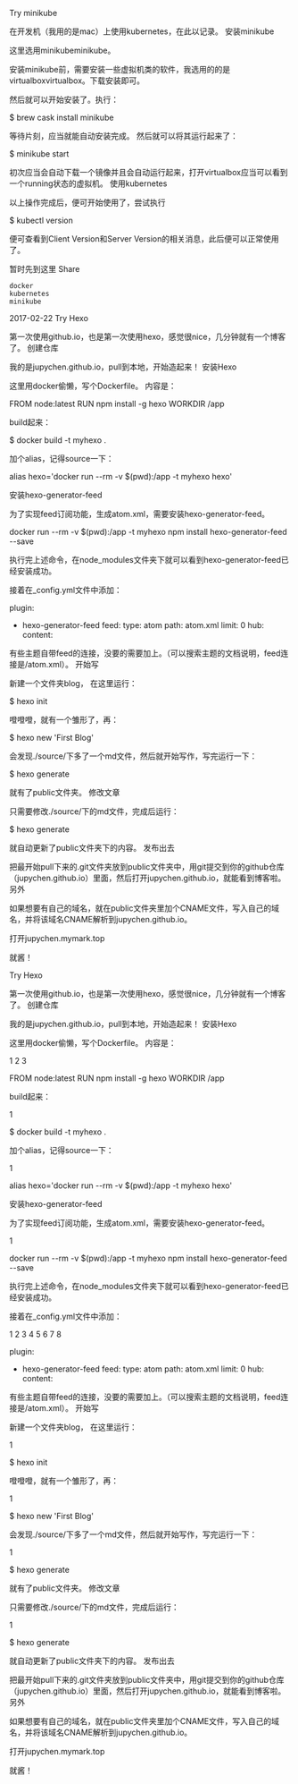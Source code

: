 
Try minikube

在开发机（我用的是mac）上使用kubernetes，在此以记录。
安装minikube

这里选用minikubeminikube。

安装minikube前，需要安装一些虚拟机类的软件，我选用的的是virtualboxvirtualbox。下载安装即可。

然后就可以开始安装了。执行：


$ brew cask install minikube

等待片刻，应当就能自动安装完成。
然后就可以将其运行起来了：


$ minikube start

初次应当会自动下载一个镜像并且会自动运行起来，打开virtualbox应当可以看到一个running状态的虚拟机。
使用kubernetes

以上操作完成后，便可开始使用了，尝试执行


$ kubectl version

便可查看到Client Version和Server Version的相关消息，此后便可以正常使用了。

暂时先到这里
Share

    docker
    kubernetes
    minikube

2017-02-22
Try Hexo

第一次使用github.io，也是第一次使用hexo，感觉很nice，几分钟就有一个博客了。
创建仓库

我的是jupychen.github.io，pull到本地，开始造起来！
安装Hexo

这里用docker偷懒，写个Dockerfile。
内容是：


FROM node:latest
RUN npm install -g hexo
WORKDIR /app

build起来：


$ docker build -t myhexo .

加个alias，记得source一下：

alias hexo='docker run --rm -v $(pwd):/app -t myhexo hexo'

安装hexo-generator-feed

为了实现feed订阅功能，生成atom.xml，需要安装hexo-generator-feed。


docker run --rm -v $(pwd):/app -t myhexo npm install hexo-generator-feed --save

执行完上述命令，在node_modules文件夹下就可以看到hexo-generator-feed已经安装成功。

接着在_config.yml文件中添加：


plugin:
- hexo-generator-feed
feed:
type: atom
path: atom.xml
limit: 0
hub:
content:

有些主题自带feed的连接，没要的需要加上。（可以搜索主题的文档说明，feed连接是/atom.xml）。
开始写

新建一个文件夹blog， 在这里运行：


$ hexo init

噔噔噔，就有一个雏形了，再：


$ hexo new 'First Blog'

会发现./source/下多了一个md文件，然后就开始写作，写完运行一下：


$ hexo generate

就有了public文件夹。
修改文章

只需要修改./source/下的md文件，完成后运行：
	

$ hexo generate

就自动更新了public文件夹下的内容。
发布出去

把最开始pull下来的.git文件夹放到public文件夹中，用git提交到你的github仓库（jupychen.github.io）里面，然后打开jupychen.github.io，就能看到博客啦。
另外

如果想要有自己的域名，就在public文件夹里加个CNAME文件，写入自己的域名，并将该域名CNAME解析到jupychen.github.io。

打开jupychen.mymark.top

就酱！










Try Hexo

第一次使用github.io，也是第一次使用hexo，感觉很nice，几分钟就有一个博客了。
创建仓库

我的是jupychen.github.io，pull到本地，开始造起来！
安装Hexo

这里用docker偷懒，写个Dockerfile。
内容是：

1
2
3

	

FROM node:latest
RUN npm install -g hexo
WORKDIR /app

build起来：

1

	

$ docker build -t myhexo .

加个alias，记得source一下：

1

	

alias hexo='docker run --rm -v $(pwd):/app -t myhexo hexo'

安装hexo-generator-feed

为了实现feed订阅功能，生成atom.xml，需要安装hexo-generator-feed。

1

	

docker run --rm -v $(pwd):/app -t myhexo npm install hexo-generator-feed --save

执行完上述命令，在node_modules文件夹下就可以看到hexo-generator-feed已经安装成功。

接着在_config.yml文件中添加：

1
2
3
4
5
6
7
8

	

plugin:
- hexo-generator-feed
feed:
type: atom
path: atom.xml
limit: 0
hub:
content:

有些主题自带feed的连接，没要的需要加上。（可以搜索主题的文档说明，feed连接是/atom.xml）。
开始写

新建一个文件夹blog， 在这里运行：

1

	

$ hexo init

噔噔噔，就有一个雏形了，再：

1

	

$ hexo new 'First Blog'

会发现./source/下多了一个md文件，然后就开始写作，写完运行一下：

1

	

$ hexo generate

就有了public文件夹。
修改文章

只需要修改./source/下的md文件，完成后运行：

1

	

$ hexo generate

就自动更新了public文件夹下的内容。
发布出去

把最开始pull下来的.git文件夹放到public文件夹中，用git提交到你的github仓库（jupychen.github.io）里面，然后打开jupychen.github.io，就能看到博客啦。
另外

如果想要有自己的域名，就在public文件夹里加个CNAME文件，写入自己的域名，并将该域名CNAME解析到jupychen.github.io。

打开jupychen.mymark.top

就酱！
